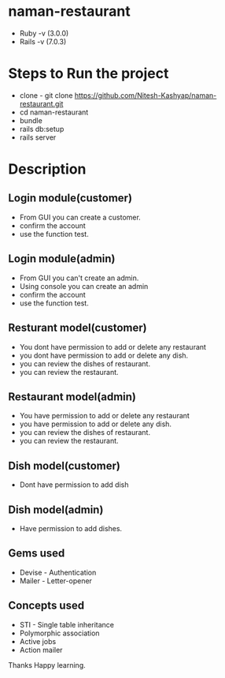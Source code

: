 # naman-restaurant

* Ruby -v (3.0.0)
* Rails -v (7.0.3)

# Steps to Run the project

* clone -  git clone https://github.com/Nitesh-Kashyap/naman-restaurant.git
* cd naman-restaurant
* bundle
* rails db:setup
* rails server

# Description

## Login module(customer)
* From GUI you can create a customer.
* confirm the account
* use the function test.
 
## Login module(admin)
* From GUI you can't create an admin.
* Using console you can create an admin
* confirm the account
* use the function test.

## Resturant model(customer)
* You dont have permission to add or delete any restaurant
* you dont have permission to add or delete any dish.
* you can review the dishes of restaurant.
* you can review the restaurant.

## Restaurant model(admin)
* You have permission to add or delete any restaurant
* you have permission to add or delete any dish.
* you can review the dishes of restaurant.
* you can review the restaurant.

## Dish model(customer)
* Dont have permission to add dish

## Dish model(admin)
* Have permission to add dishes.

## Gems used
* Devise - Authentication
* Mailer - Letter-opener

## Concepts used
* STI - Single table inheritance
* Polymorphic association
* Active jobs
* Action mailer

Thanks Happy learning.
